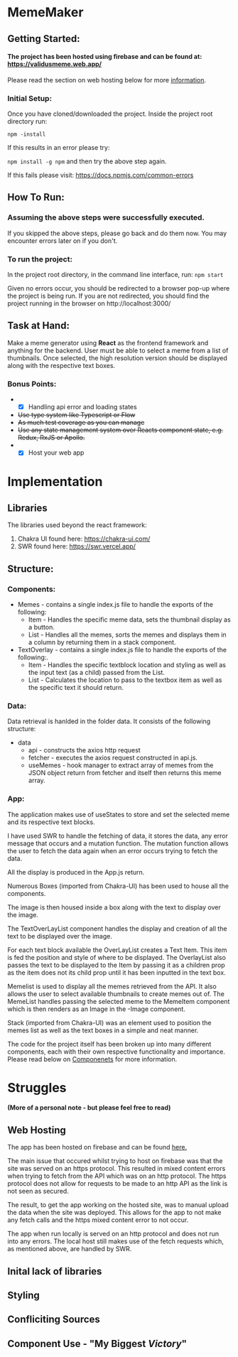 # MemeMaker
## Getting Started:
#### The project has been hosted using firebase and can be found at: https://validusmeme.web.app/
Please read the section on web hosting below for more [information](#web-hosting).
### Initial Setup:
Once you have cloned/downloaded the project. Inside the project root directory run:

`npm -install`  

If this results in an error please try:

`npm install -g npm`  and then try the above step again.

If this fails please visit:
https://docs.npmjs.com/common-errors

## How To Run:
### Assuming the above steps were successfully executed.
If you skipped the above steps, please go back and do them now.
You may encounter errors later on if you don't.

### To run the project:
In the project root directory, in the command line interface, run:
`npm start`

Given no errors occur, you should be redirected to a browser pop-up where the project
is being run.
If you are not redirected, you should find the project running in the browser on http://localhost:3000/

## Task at Hand:
Make a meme generator using **React** as the frontend framework and anything for the backend.
User must be able to select a meme from a list of thumbnails.
Once selected, the high resolution version should be displayed along with the respective text boxes.

### Bonus Points:
* - [x] Handling api error and loading states  
* ~~Use type system like Typescript or Flow~~
* ~~As much test coverage as you can manage~~
* ~~Use any state management system over Reacts component state, e.g. Redux, RxJS or Apollo.~~
* - [x] Host your web app

# Implementation
## Libraries
The libraries used beyond the react framework:
1. Chakra UI found here: https://chakra-ui.com/
2. SWR found here: https://swr.vercel.app/

## Structure:
### Components:
* Memes - contains a single index.js file to handle the exports of the following:
  * Item - Handles the specific meme data, sets the thumbnail display as a button.
  * List - Handles all the memes, sorts the memes and displays them in a column by returning them in a stack component.
* TextOverlay - contains a single index.js file to handle the exports of the following:.
  * Item - Handles the specific textblock location and styling as well as the input text (as a child) passed from the List.
  * List - Calculates the location to pass to the textbox item as well as the specific text it should return.
 ### Data:
Data retrieval is hanlded in the folder data.
It consists of the following structure:
* data
  * api - constructs the axios http request
  * fetcher - executes the axios request constructed in api.js.
  * useMemes - hook manager to extract array of memes from the JSON object return from fetcher and itself then returns this meme array.

### App:
The application makes use of useStates to store and set the selected  meme and its respective text blocks.

I have used SWR to handle the fetching of data, it stores the data, any error message that occurs and a mutation function. The mutation function allows the user to fetch the data again when an error occurs trying to fetch the data.

All the display is produced in the App.js return. 

Numerous Boxes (imported from Chakra-UI) has been used to house all the components.

The image is then housed inside a box along with the text to display over the image. 

The TextOverLayList component handles the display and creation of all the text to be displayed over the image.

For each text block available the OverLayList creates a Text Item. This item is fed the position and style of where to be displayed. The OverlayList also passes the text to be displayed to the Item by passing it as a children prop as the item does not its child prop until it has been inputted in the text box.

Memelist is used to display all the memes retrieved from the API. It also allows the user to select available thumbnails to create memes out of. The MemeList handles passing the selected meme to the MemeItem component which is then renders as an Image in the -Image component.

Stack (imported from Chakra-UI) was an element used to position the memes list as well as the text boxes in a simple and neat manner.

The code for the project itself has been broken up into many different components, each with their own respective functionality and importance. Please read below on [Componenets](#component-use---my-biggest-victory) for more information.

# Struggles 
#### (More of a personal note - but please feel free to read)

## Web Hosting
The app has been hosted on firebase and can be found [here.](https://validusmeme.web.app/)

The main issue that occured whilst trying to host on firebase was that the site was served on an https protocol. This resulted in mixed content errors when trying to fetch from the API which was on an http protocol. The https protocol does not allow for requests to be made to an http API as the link is not seen as secured. 

The result, to get the app working on the hosted site, was to manual upload the data when the site was deployed. This allows for the app to not make any fetch calls and the https mixed content error to not occur.

The app when run locally is served on an http protocol and does not run into any errors. The local host still makes use of the fetch requests which, as mentioned above, are handled by SWR.

## Inital lack of libraries

## Styling

## Confliciting Sources

## Component Use - "My Biggest *Victory*"
